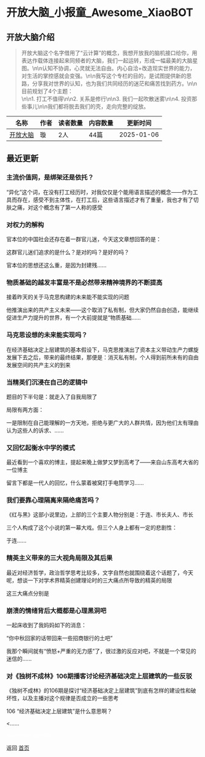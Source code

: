 # 开放大脑_小报童_Awesome_XiaoBOT

## 开放大脑介绍
> 开放大脑这个名字借用了“云计算”的概念，我想开放我的脑机接口给你，用表达作载体连接起来同频者的大脑，我们一起运转，形成一幅最美的大脑星图。\n\n认知不协调，心灵就无法自由。内心自洽+改造现实世界的能力，对生活的掌控感就会变强。\n\n我写这个专栏的目的，是试图提供新的思路，分享我对世界的认知，也为我们共同经历的迷茫和痛苦找到药方。\n\n目前规划了4个主题：  
\n\n1. 打工不值得\n\n2. 关系是修行\n\n3. 我们一起吹散迷雾\n\n4. 投资那些事儿\n\n我们都将脱去我们的壳，走向完整的绽放。  
  


|名称|作者|读者数量|内容数量|更新时间|
|---|---|---|---|---|
|[开放大脑](https://xiaobot.net/p/Skye?refer=0b133df9-27dc-423b-8101-639049001c13)|璇|2人|44篇|2025-01-06|

## 最近更新
### 主流价值网，是绑架还是依托？

“异化”这个词，在没有打工经历时，对我仅仅是个能用语言描述的概念——作为工具而存在，感受不到主体性，在打工后，这些语言描述才有了重量，我也才有了切肤之痛，对这个概念有了第一人称的感受

### 对权力的解构

官本位的中国社会还存在着一群官儿迷，今天这文章想回答的是：

这群官儿迷们追求的是什么？是对的吗？是好的吗？

官本位的思想还这么重，是因为封建残......

### 物质基础的越发丰富是不是必然带来精神境界的不断提高

接着昨天的关于马克思构建的未来能不能实现的问题

他推演出来的共产主义未来——这个取消了私有制，但大家仍然自由创造，能继续促进生产力提升的世界，有一个大前提就是“物质基础......

### 马克思设想的未来能实现吗？

在经济基础决定上层建筑的基本假设下，马克思推演出了资本主义带动生产力螺旋发展下去之后，带来的最终结果，那便是：消灭私有制，个人得到前所未有的自由发展空间的共产主义的到来

### 当精英们沉浸在自己的逻辑中

题目的下半句是：就走入了自我局限了

局限有两方面：

一是限制在自己能理解的一方天地，拒绝与更广大的人群共情，因为他们太有理由认为这些人的诉求、......

### 又回忆起衡水中学的模式

最近看到一个喜欢的博主，提起来晚上做梦又梦到高考了——来自山东高考大省的一位博主

留言下都是一代人的回忆，什么蒙着被窝打手电筒学习......

### 我们要靠心理隔离来隔绝痛苦吗？

《红与黑》这部小说里边，上部的三个主要人物分别是：于连、市长夫人、市长

三个人构成了这个小说的第一幕大戏。但三个人身上都有一定的悲剧性：

于连......

### 精英主义带来的三大视角局限及其后果

最近对经济哲学，政治哲学思考比较多，文字自然也就围绕着这个话题了，今天呢，想谈一下对学术界精英创建理论时的三大痛点所导致的精英的局限

这三大痛点分别是

### 崩溃的情绪背后大概都是心理黑洞吧

一起床收到了我妈妈如下的消息：

“你中秋回家的话带回来一些招商银行的土吧”

我那个瞬间就有“愤怒+严重的无力感”了，很过激的反应对吧，不就是一个常见的迷信的......

### 对《独树不成林》106期播客讨论经济基础决定上层建筑的一些反驳

《独树不成林》的106期是探讨“经济基础决定上层建筑”到底有怎样的建设性和破坏性，以及主播对这个规律是否成立的一些思考

106 “经济基础决定上层建筑”是什么意思啊？

<......


<a href="https://github.com/Reno9527/awesome-xiaobot" style="color: white; text-decoration: none;">awesome-xiaobot</a>

返回 [首页](../README.md)
